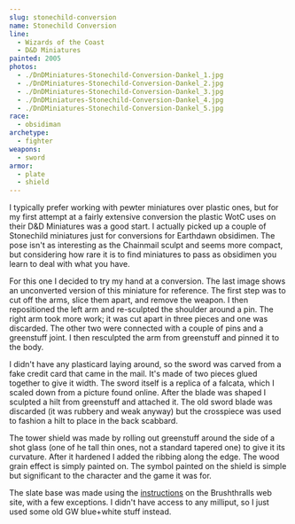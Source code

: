 ```yaml
---
slug: stonechild-conversion
name: Stonechild Conversion
line:
  - Wizards of the Coast
  - D&D Miniatures
painted: 2005
photos:
  - ./DnDMiniatures-Stonechild-Conversion-Dankel_1.jpg
  - ./DnDMiniatures-Stonechild-Conversion-Dankel_2.jpg
  - ./DnDMiniatures-Stonechild-Conversion-Dankel_3.jpg
  - ./DnDMiniatures-Stonechild-Conversion-Dankel_4.jpg
  - ./DnDMiniatures-Stonechild-Conversion-Dankel_5.jpg
race:
  - obsidiman
archetype:
  - fighter
weapons:
  - sword
armor:
  - plate
  - shield
---
```


I typically prefer working with pewter miniatures over plastic ones, but for my first attempt at a fairly extensive conversion the plastic WotC uses on their D&D Miniatures was a good start. I actually picked up a couple of Stonechild miniatures just for conversions for Earthdawn obsidimen. The pose isn't as interesting as the Chainmail sculpt and seems more compact, but considering how rare it is to find miniatures to pass as obsidimen you learn to deal with what you have.

For this one I decided to try my hand at a conversion. The last image shows an unconverted version of this miniature for reference. The first step was to cut off the arms, slice them apart, and remove the weapon. I then repositioned the left arm and re-sculpted the shoulder around a pin. The right arm took more work; it was cut apart in three pieces and one was discarded. The other two were connected with a couple of pins and a greenstuff joint. I then resculpted the arm from greenstuff and pinned it to the body.

I didn't have any plasticard laying around, so the sword was carved from a fake credit card that came in the mail. It's made of two pieces glued together to give it width. The sword itself is a replica of a falcata, which I scaled down from a picture found online. After the blade was shaped I sculpted a hilt from greenstuff and attached it. The old sword blade was discarded (it was rubbery and weak anyway) but the crosspiece was used to fashion a hilt to place in the back scabbard.

The tower shield was made by rolling out greenstuff around the side of a shot glass (one of he tall thin ones, not a standard tapered one) to give it its curvature. After it hardened I added the ribbing along the edge. The wood grain effect is simply painted on. The symbol painted on the shield is simple but significant to the character and the game it was for.

The slate base was made using the [instructions](http://archive.brushthralls.com/basing/slate-bases-2.html) on the Brushthralls web site, with a few exceptions. I didn't have access to any milliput, so I just used some old GW blue+white stuff instead.
